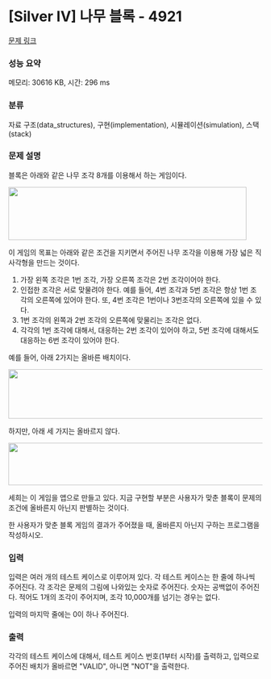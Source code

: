 # [Silver IV] 나무 블록 - 4921 

[문제 링크](https://www.acmicpc.net/problem/4921) 

### 성능 요약

메모리: 30616 KB, 시간: 296 ms

### 분류

자료 구조(data_structures), 구현(implementation), 시뮬레이션(simulation), 스택(stack)

### 문제 설명

<p>블록은 아래와 같은 나무 조각 8개를 이용해서 하는 게임이다.</p>

<p><img alt="" src="https://www.acmicpc.net/upload/images/block1.png" style="height:105px; width:472px"></p>

<p>이 게임의 목표는 아래와 같은 조건을 지키면서 주어진 나무 조각을 이용해 가장 넓은 직사각형을 만드는 것이다.</p>

<ol>
	<li>가장 왼쪽 조각은 1번 조각, 가장 오른쪽 조각은 2번 조각이어야 한다.</li>
	<li>인접한 조각은 서로 맞물려야 한다. 예를 들어, 4번 조각과 5번 조각은 항상 1번 조각의 오른쪽에 있어야 한다. 또, 4번 조각은 1번이나 3번조각의 오른쪽에 있을 수 있다.</li>
	<li>1번 조각의 왼쪽과 2번 조각의 오른쪽에 맞물리는 조각은 없다.</li>
	<li>각각의 1번 조각에 대해서, 대응하는 2번 조각이 있어야 하고, 5번 조각에 대해서도 대응하는 6번 조각이 있어야 한다.</li>
</ol>

<p>예를 들어, 아래 2가지는 올바른 배치이다.</p>

<p><img alt="" src="https://www.acmicpc.net/upload/images/block2.png" style="height:98px; width:545px"></p>

<p>하지만, 아래 세 가지는 올바르지 않다.</p>

<p><img alt="" src="https://www.acmicpc.net/upload/images/block3.png" style="height:84px; width:636px"></p>

<p>세희는 이 게임을 앱으로 만들고 있다. 지금 구현할 부분은 사용자가 맞춘 블록이 문제의 조건에 올바른지 아닌지 판별하는 것이다.</p>

<p>한 사용자가 맞춘 블록 게임의 결과가 주어졌을 때, 올바른지 아닌지 구하는 프로그램을 작성하시오.</p>

### 입력 

 <p>입력은 여러 개의 테스트 케이스로 이루어져 있다. 각 테스트 케이스는 한 줄에 하나씩 주어진다. 각 조각은 문제의 그림에 나와있는 숫자로 주어진다. 숫자는 공백없이 주어진다. 적어도 1개의 조각이 주어지며, 조각 10,000개를 넘기는 경우는 없다.</p>

<p>입력의 마지막 줄에는 0이 하나 주어진다.</p>

### 출력 

 <p>각각의 테스트 케이스에 대해서, 테스트 케이스 번호(1부터 시작)를 출력하고, 입력으로 주어진 배치가 올바르면 "VALID", 아니면 "NOT"을 출력한다.</p>

